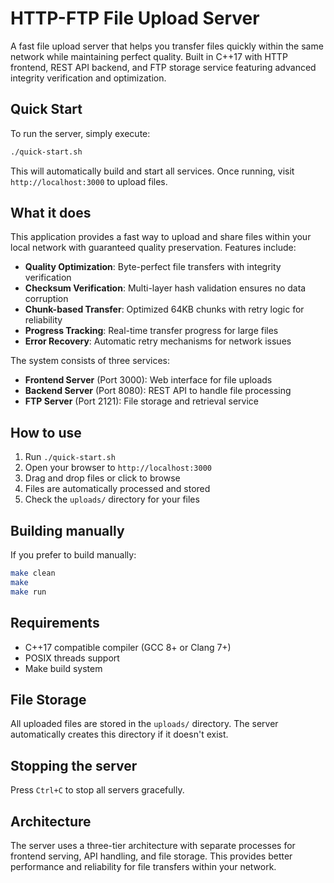 # HTTP-FTP File Upload Server

A fast file upload server that helps you transfer files quickly within the same network while maintaining perfect quality. Built in C++17 with HTTP frontend, REST API backend, and FTP storage service featuring advanced integrity verification and optimization.

## Quick Start

To run the server, simply execute:

```bash
./quick-start.sh
```

This will automatically build and start all services. Once running, visit `http://localhost:3000` to upload files.

## What it does

This application provides a fast way to upload and share files within your local network with guaranteed quality preservation. Features include:

- **Quality Optimization**: Byte-perfect file transfers with integrity verification
- **Checksum Verification**: Multi-layer hash validation ensures no data corruption
- **Chunk-based Transfer**: Optimized 64KB chunks with retry logic for reliability
- **Progress Tracking**: Real-time transfer progress for large files
- **Error Recovery**: Automatic retry mechanisms for network issues

The system consists of three services:

- **Frontend Server** (Port 3000): Web interface for file uploads
- **Backend Server** (Port 8080): REST API to handle file processing
- **FTP Server** (Port 2121): File storage and retrieval service

## How to use

1. Run `./quick-start.sh`
2. Open your browser to `http://localhost:3000`
3. Drag and drop files or click to browse
4. Files are automatically processed and stored
5. Check the `uploads/` directory for your files

## Building manually

If you prefer to build manually:

```bash
make clean
make
make run
```

## Requirements

- C++17 compatible compiler (GCC 8+ or Clang 7+)
- POSIX threads support
- Make build system

## File Storage

All uploaded files are stored in the `uploads/` directory. The server automatically creates this directory if it doesn't exist.

## Stopping the server

Press `Ctrl+C` to stop all servers gracefully.

## Architecture

The server uses a three-tier architecture with separate processes for frontend serving, API handling, and file storage. This provides better performance and reliability for file transfers within your network.
